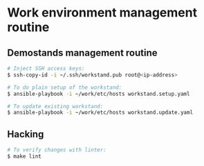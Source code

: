 # Work environment management routine

## Demostands management routine
```bash
# Inject SSH access keys:
$ ssh-copy-id -i ~/.ssh/workstand.pub root@<ip-address>

# To do plain setup of the workstand:
$ ansible-playbook -i ~/work/etc/hosts workstand.setup.yaml

# To update existing workstand:
$ ansible-playbook -i ~/work/etc/hosts workstand.update.yaml
```

## Hacking
```bash
# To verify changes with linter:
$ make lint
```
